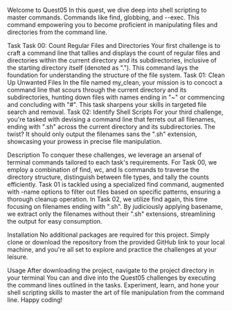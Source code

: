Welcome to Quest05
In this quest, we dive deep into shell scripting to master commands. Commands like find, globbing, and --exec. This command empowering you to become proficient in manipulating files and directories from the command line.

Task
Task 00: Count Regular Files and Directories Your first challenge is to craft a command line that tallies and displays the count of regular files and directories within the current directory and its subdirectories, inclusive of the starting directory itself (denoted as "."). This command lays the foundation for understanding the structure of the file system. Task 01: Clean Up Unwanted Files In the file named my_clean, your mission is to concoct a command line that scours through the current directory and its subdirectories, hunting down files with names ending in "~" or commencing and concluding with "#". This task sharpens your skills in targeted file search and removal. Task 02: Identify Shell Scripts For your third challenge, you're tasked with devising a command line that ferrets out all filenames, ending with ".sh" across the current directory and its subdirectories. The twist? It should only output the filenames sans the ".sh" extension, showcasing your prowess in precise file manipulation.

Description
To conquer these challenges, we leverage an arsenal of terminal commands tailored to each task's requirements. For Task 00, we employ a combination of find, wc, and ls commands to traverse the directory structure, distinguish between file types, and tally the counts efficiently. Task 01 is tackled using a specialized find command, augmented with -name options to filter out files based on specific patterns, ensuring a thorough cleanup operation. In Task 02, we utilize find again, this time focusing on filenames ending with ".sh". By judiciously applying basename, we extract only the filenames without their ".sh" extensions, streamlining the output for easy consumption.

Installation
No additional packages are required for this project. Simply clone or download the repository from the provided GitHub link to your local machine, and you're all set to explore and practice the challenges at your leisure.

Usage
After downloading the project, navigate to the project directory in your terminal You can and dive into the Quest05 challenges by executing the command lines outlined in the tasks. Experiment, learn, and hone your shell scripting skills to master the art of file manipulation from the command line. Happy coding!